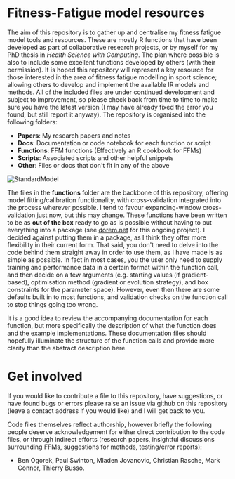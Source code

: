 # Fitness-Fatigue model resources

The aim of this repository is to gather up and centralise my fitness fatigue model tools and resources. These are mostly R functions that have been developed as part of collaborative research projects, or by myself for my PhD thesis in *Health Science with Computing*. The plan where possible is also to include some excellent functions developed by others (with their permission). It is hoped this repository will represent a key resource for those interested in the area of fitness fatigue modelling in sport science; allowing others to develop and implement the available IR models and methods. All of the included files are under continued development and subject to improvement, so please check back from time to time to make sure you have the latest version (I may have already fixed the error you found, but still report it anyway). The repository is organised into the following folders:

 - **Papers**:  My research papers and notes
 - **Docs**: Documentation or code notebook for each function or script
 - **Functions**: FFM functions (Effectively an R cookbook for FFMs)
 - **Scripts**: Associated scripts and other helpful snippets
 - **Other**:  Files or docs that don't fit in any of the above

![StandardModel](https://i.ibb.co/NZqYgVp/Screenshot-2020-11-07-at-11-57-55.png)

The files in the **functions** folder are the backbone of this repository, offering model fitting/calibration functionality, with cross-validation integrated into the process wherever possible. I tend to favour expanding-window cross-validation just now, but this may change. These functions have been written to be as **out of the box** ready to go as is possible without having to put everything into a package (see [dorem.net](dorem.net) for this ongoing project). I decided against putting them in a package, as I think they offer more flexibility in their current form. That said, you don't need to delve into the code behind them straight away in order to use them, as I have made is as simple as possible. In fact in most cases, you the user only need to supply training and performance data in a certain format within the function call, and then decide on a few arguments (e.g. starting values (if gradient-based), optimisation method (gradient or evolution strategy), and box constraints for the parameter space). However, even then there are some defaults built in to most functions, and validation checks on the function call to stop things going too wrong.

It is a good idea to review the accompanying documentation for each function, but more specifically the description of what the function does and the example implementations. These documentation files should hopefully illuminate the structure of the function calls and provide more clarity than the abstract description here.

# Get involved
If you would like to contribute a file to this repository, have suggestions, or have found bugs or errors please raise an issue via github on this repository (leave a contact address if you would like) and I will get back to you.

Code files themselves reflect authorship, however briefly the following people deserve acknowledgement for either direct contribution to the code files, or through indirect efforts (research papers, insightful discussions surrounding FFMs, suggestions for methods, testing/error reports):

 - Ben Ogorek, Paul Swinton, Mladen Jovanovic, Christian Rasche, Mark Connor, Thierry Busso. 
